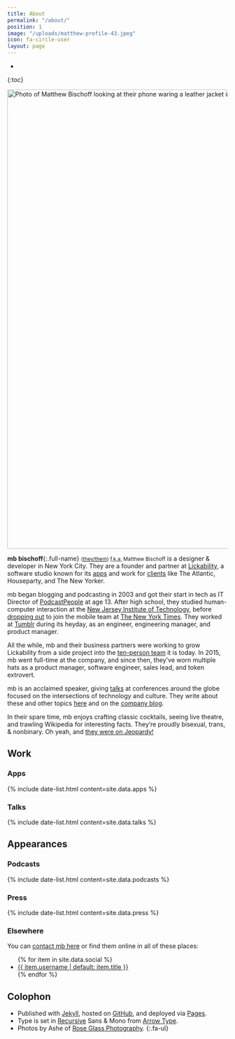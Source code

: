 ```yaml
---
title: About
permalink: "/about/"
position: 1
image: "/uploads/matthew-profile-43.jpeg"
icon: fa-circle-user
layout: page
---
```


* 
{:toc}

<img src="/uploads/matthew-profile-43.jpeg" width="1400" height="1050" alt="Photo of Matthew Bischoff looking at their phone waring a leather jacket in a park.">

**mb bischoff**{:.full-name} <small>([they/them](https://pronouns.org/they-them)) <abbr title="Formerly Known As">f.k.a.</abbr> Matthew Bischoff</small> is a designer & developer in New York City. They are a founder and partner at [Lickability](https://lickability.com), a software studio known for its [apps](https://lickability.com/products) and work for [clients](https://lickability.com/clients) like The Atlantic, Houseparty, and The New Yorker.

mb began blogging and podcasting in 2003 and got their start in tech as IT Director of [PodcastPeople](https://www.podcastpeople.com/) at age 13. After high school, they studied human-computer interaction at the [New Jersey Institute of Technology](https://www.njit.edu/), before [dropping out](https://matthewbischoff.com/don-t-go-to-college/) to join the mobile team at [The New York Times](https://www.nytimes.com/). They worked at [Tumblr](https://www.tumblr.com/) during its heyday, as an engineer, engineering manager, and product manager.

All the while, mb and their business partners were working to grow Lickability from a side project into the [ten-person team](https://lickability.com/about) it is today. In 2015, mb went full-time at the company, and since then, they’ve worn multiple hats as a product manager, software engineer, sales lead, and token extrovert.

mb is an acclaimed speaker, giving [talks](https://matthewbischoff.com/category/talks/) at conferences around the globe focused on the intersections of technology and culture. They write about these and other topics [here](https://matthewbischoff.com) and on the [company blog](https://lickability.com/blog/).

In their spare time, mb enjoys crafting  classic cocktails, seeing live theatre, and trawling Wikipedia for interesting facts. They’re proudly bisexual, trans, & nonbinary. Oh yeah, and [they were on Jeopardy!](https://www.j-archive.com/showgame.php?game_id=3342)

## <i class="fa-regular fa-briefcase fa-sm"></i> Work

### <i class="fa-brands fa-app-store fa-sm"></i> Apps

{% include date-list.html content=site.data.apps %}

### <i class="fa-regular fa-keynote fa-sm"></i> Talks

{% include date-list.html content=site.data.talks %}

## <i class="fa-regular fa-eyes fa-sm"></i> Appearances

### <i class="fa-regular fa-podcast fa-sm"></i> Podcasts

{% include date-list.html content=site.data.podcasts %}

### <i class="fa-regular fa-newspaper fa-sm"></i> Press

{% include date-list.html content=site.data.press %}

### <i class="fa-regular fa-globe fa-sm"></i> Elsewhere

You can [contact mb here](/contact) or find them online in all of these places:

<ul class="fa-ul">
{% for item in site.data.social %}
  <li><span class="fa-li"><i class="{{ item.icon }}"></i></span> <a href="{{ item.url }}">{{ item.username | default: item.title }}</a></li>
{% endfor %}
</ul>

## <i class="fa-regular fa-circle-info fa-sm"></i> Colophon

* <span class="fa-li"><i class="fa-brands fa-github fa-sm"></i></span>Published with [Jekyll](https://jekyllrb.com), hosted on [GitHub](https://github.com/mattbischoff/matthewbischoff.com), and deployed via [Pages](https://pages.github.com).
* <span class="fa-li"><i class="fa-solid fa-text fa-sm"></i></span>Type is set in [Recursive](https://www.recursive.design/) Sans & <span class="mono">Mono</span> from [Arrow Type](https://www.arrowtype.com/).
* <span class="fa-li"><i class="fa-solid fa-camera fa-sm"></i></span>Photos by Ashe of [Rose Glass Photography](https://www.roseglass.pictures).
{:.fa-ul}
